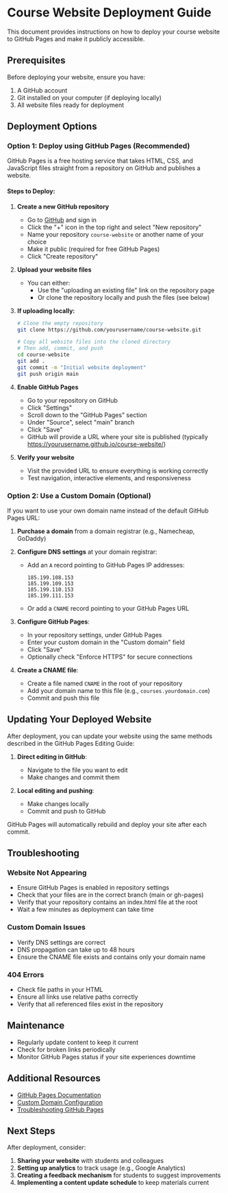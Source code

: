 # Course Website Deployment Guide

This document provides instructions on how to deploy your course website to GitHub Pages and make it publicly accessible.

## Prerequisites

Before deploying your website, ensure you have:

1. A GitHub account
2. Git installed on your computer (if deploying locally)
3. All website files ready for deployment

## Deployment Options

### Option 1: Deploy using GitHub Pages (Recommended)

GitHub Pages is a free hosting service that takes HTML, CSS, and JavaScript files straight from a repository on GitHub and publishes a website.

#### Steps to Deploy:

1. **Create a new GitHub repository**
   - Go to [GitHub](https://github.com) and sign in
   - Click the "+" icon in the top right and select "New repository"
   - Name your repository `course-website` or another name of your choice
   - Make it public (required for free GitHub Pages)
   - Click "Create repository"

2. **Upload your website files**
   - You can either:
     - Use the "uploading an existing file" link on the repository page
     - Or clone the repository locally and push the files (see below)

3. **If uploading locally:**
   ```bash
   # Clone the empty repository
   git clone https://github.com/yourusername/course-website.git
   
   # Copy all website files into the cloned directory
   # Then add, commit, and push
   cd course-website
   git add .
   git commit -m "Initial website deployment"
   git push origin main
   ```

4. **Enable GitHub Pages**
   - Go to your repository on GitHub
   - Click "Settings"
   - Scroll down to the "GitHub Pages" section
   - Under "Source", select "main" branch
   - Click "Save"
   - GitHub will provide a URL where your site is published (typically https://yourusername.github.io/course-website/)

5. **Verify your website**
   - Visit the provided URL to ensure everything is working correctly
   - Test navigation, interactive elements, and responsiveness

### Option 2: Use a Custom Domain (Optional)

If you want to use your own domain name instead of the default GitHub Pages URL:

1. **Purchase a domain** from a domain registrar (e.g., Namecheap, GoDaddy)

2. **Configure DNS settings** at your domain registrar:
   - Add an `A` record pointing to GitHub Pages IP addresses:
     ```
     185.199.108.153
     185.199.109.153
     185.199.110.153
     185.199.111.153
     ```
   - Or add a `CNAME` record pointing to your GitHub Pages URL

3. **Configure GitHub Pages**:
   - In your repository settings, under GitHub Pages
   - Enter your custom domain in the "Custom domain" field
   - Click "Save"
   - Optionally check "Enforce HTTPS" for secure connections

4. **Create a CNAME file**:
   - Create a file named `CNAME` in the root of your repository
   - Add your domain name to this file (e.g., `courses.yourdomain.com`)
   - Commit and push this file

## Updating Your Deployed Website

After deployment, you can update your website using the same methods described in the GitHub Pages Editing Guide:

1. **Direct editing in GitHub**:
   - Navigate to the file you want to edit
   - Make changes and commit them

2. **Local editing and pushing**:
   - Make changes locally
   - Commit and push to GitHub

GitHub Pages will automatically rebuild and deploy your site after each commit.

## Troubleshooting

### Website Not Appearing

- Ensure GitHub Pages is enabled in repository settings
- Check that your files are in the correct branch (main or gh-pages)
- Verify that your repository contains an index.html file at the root
- Wait a few minutes as deployment can take time

### Custom Domain Issues

- Verify DNS settings are correct
- DNS propagation can take up to 48 hours
- Ensure the CNAME file exists and contains only your domain name

### 404 Errors

- Check file paths in your HTML
- Ensure all links use relative paths correctly
- Verify that all referenced files exist in the repository

## Maintenance

- Regularly update content to keep it current
- Check for broken links periodically
- Monitor GitHub Pages status if your site experiences downtime

## Additional Resources

- [GitHub Pages Documentation](https://docs.github.com/en/pages)
- [Custom Domain Configuration](https://docs.github.com/en/pages/configuring-a-custom-domain-for-your-github-pages-site)
- [Troubleshooting GitHub Pages](https://docs.github.com/en/pages/getting-started-with-github-pages/troubleshooting-github-pages-sites)

## Next Steps

After deployment, consider:

1. **Sharing your website** with students and colleagues
2. **Setting up analytics** to track usage (e.g., Google Analytics)
3. **Creating a feedback mechanism** for students to suggest improvements
4. **Implementing a content update schedule** to keep materials current
